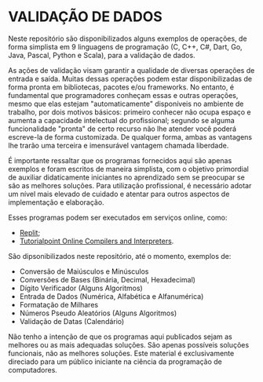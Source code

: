 # VALIDAÇÃO DE DADOS

Neste repositório são disponibilizados alguns exemplos de operações, de forma simplista em 9 linguagens de programação (C, C++, C#, Dart, Go, Java, Pascal, Python e Scala), para a validação de dados. 

As ações de validação visam garantir a qualidade de diversas operações de entrada e saída. Muitas dessas operações podem estar disponibilizadas de forma pronta em bibliotecas, pacotes e/ou frameworks. No entanto, é fundamental que programadores conheçam essas e outras operações, mesmo que elas estejam "automaticamente" disponíveis no ambiente de trabalho, por dois motivos básicos: primeiro conhecer não ocupa espaço e aumenta a capacidade intelectual do profissional; segundo se alguma funcionalidade "pronta" de certo recurso não lhe atender você poderá escreve-la de forma customizada. De qualquer forma, ambas as vantagens lhe trarão uma terceira e imensurável vantagem chamada liberdade.

É importante ressaltar que os programas fornecidos aqui são apenas exemplos e foram escritos de maneira simplista, com o objetivo primordial de auxiliar didaticamente iniciantes no aprendizado sem se preocupar se são as melhores soluções. Para utilização profissional, é necessário adotar um nível mais elevado de cuidado e atentar para outros aspectos de implementação e elaboração.

Esses programas podem ser executados em serviços online, como:

- [Replit](https://replit.com/);
- [Tutorialpoint Online Compilers and Interpreters](https://www.tutorialspoint.com/codingground.htm).

São dipsonibilizados neste repositório, até o momento, exemplos de:

- Conversão de Maiúsculos e Minúsculos
- Conversões de Bases (Binária, Decimal, Hexadecimal)
- Dígito Verificador (Alguns Algoritmos)
- Entrada de Dados (Numérica, Alfabética e Alfanumérica)
- Formatação de Milhares
- Números Pseudo Aleatórios (Alguns Algoritmos)
- Validação de Datas (Calendário)

Não tenho a intenção de que os programas aqui publicados sejam as melhores ou as mais adequadas soluções. São apenas possíveis soluções funcionais, não as melhores soluções. Este material é exclusivamente direciado para um público iniciante na ciência da programação de computadores.
